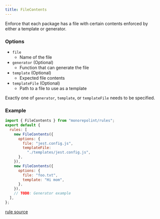 ```yaml
---
title: FileContents
---
```


Enforce that each package has a file with certain contents enforced by either a template or generator.

### Options

- `file`
  - Name of the file
- `generator` (Optional)
  - Function that can generate the file
- `template` (Optional)
  - Expected file contents
- `templateFile` (Optional)
  - Path to a file to use as a template

Exactly one of `generator`, `template`, or `templateFile` needs to be specified.

### Example

```js
import { FileContents } from "monorepolint/rules";
export default {
  rules: [
    new FileContents({
      options: {
        file: "jest.config.js",
        templateFile:
          "./templates/jest.config.js",
      },
    }),
    new FileContents({
      options: {
        file: "foo.txt",
        template: "Hi mom",
      },
    }),
    // TODO: Generator example
  ],
};
```

[rule source](https://github.com/monorepolint/monorepolint/blob/master/packages/rules/src/fileContents.ts)
